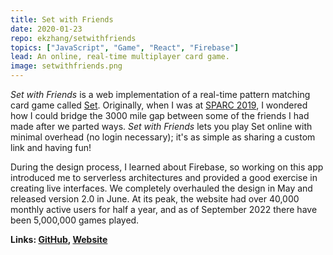 ```yaml
---
title: Set with Friends
date: 2020-01-23
repo: ekzhang/setwithfriends
topics: ["JavaScript", "Game", "React", "Firebase"]
lead: An online, real-time multiplayer card game.
image: setwithfriends.png
---
```


_Set with Friends_ is a web implementation of a real-time pattern matching card
game called [Set](<https://en.wikipedia.org/wiki/Set_(card_game)>). Originally,
when I was at [SPARC 2019](https://sparc-camp.org/), I wondered how I could
bridge the 3000 mile gap between some of the friends I had made after we parted
ways. _Set with Friends_ lets you play Set online with minimal overhead (no
login necessary); it's as simple as sharing a custom link and having fun!

During the design process, I learned about Firebase, so working on this app
introduced me to serverless architectures and provided a good exercise in
creating live interfaces. We completely overhauled the design in May and
released version 2.0 in June. At its peak, the website had over 40,000 monthly
active users for half a year, and as of September 2022 there have been 5,000,000
games played.

**Links: [GitHub](https://github.com/ekzhang/setwithfriends),
[Website](https://setwithfriends.com/)**

